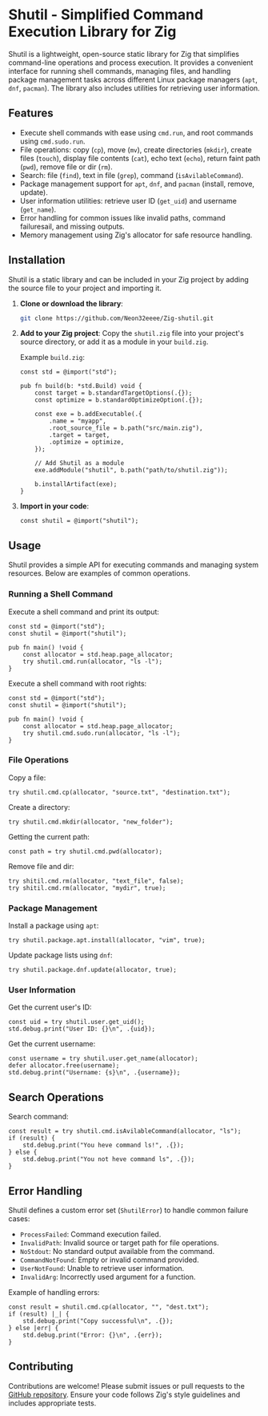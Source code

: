 # Shutil - Simplified Command Execution Library for Zig

Shutil is a lightweight, open-source static library for Zig that simplifies command-line operations and process execution. It provides a convenient interface for running shell commands, managing files, and handling package management tasks across different Linux package managers (`apt`, `dnf`, `pacman`). The library also includes utilities for retrieving user information.

## Features

- Execute shell commands with ease using `cmd.run`, and root commands using `cmd.sudo.run`.
- File operations: copy (`cp`), move (`mv`), create directories (`mkdir`), create files (`touch`), display file contents (`cat`), echo text (`echo`), return faint path (`pwd`), remove file or dir (`rm`).
- Search: file (`find`), text in file (`grep`), command (`isAvilableCommand`).
- Package management support for `apt`, `dnf`, and `pacman` (install, remove, update).
- User information utilities: retrieve user ID (`get_uid`) and username (`get_name`).
- Error handling for common issues like invalid paths, command failuresail, and missing outputs.
- Memory management using Zig's allocator for safe resource handling.

## Installation

Shutil is a static library and can be included in your Zig project by adding the source file to your project and importing it.

1. **Clone or download the library**:
   ```bash
   git clone https://github.com/Neon32eeee/Zig-shutil.git
   ```

2. **Add to your Zig project**:
   Copy the `shutil.zig` file into your project's source directory, or add it as a module in your `build.zig`.

   Example `build.zig`:
   ```zig
   const std = @import("std");

   pub fn build(b: *std.Build) void {
       const target = b.standardTargetOptions(.{});
       const optimize = b.standardOptimizeOption(.{});

       const exe = b.addExecutable(.{
           .name = "myapp",
           .root_source_file = b.path("src/main.zig"),
           .target = target,
           .optimize = optimize,
       });

       // Add Shutil as a module
       exe.addModule("shutil", b.path("path/to/shutil.zig"));

       b.installArtifact(exe);
   }
   ```

3. **Import in your code**:
   ```zig
   const shutil = @import("shutil");
   ```

## Usage

Shutil provides a simple API for executing commands and managing system resources. Below are examples of common operations.

### Running a Shell Command
Execute a shell command and print its output:
```zig
const std = @import("std");
const shutil = @import("shutil");

pub fn main() !void {
    const allocator = std.heap.page_allocator;
    try shutil.cmd.run(allocator, "ls -l");
}
```

Execute a shell command with root rights:
```zig
const std = @import("std");
const shutil = @import("shutil");

pub fn main() !void {
    const allocator = std.heap.page_allocator;
    try shutil.cmd.sudo.run(allocator, "ls -l");
}
```

### File Operations
Copy a file:
```zig
try shutil.cmd.cp(allocator, "source.txt", "destination.txt");
```

Create a directory:
```zig
try shutil.cmd.mkdir(allocator, "new_folder");
```

Getting the current path:
```zig
const path = try shutil.cmd.pwd(allocator);
```

Remove file and dir:
```zig
try shitil.cmd.rm(allocator, "text_file", false);
try shitil.cmd.rm(allocator, "mydir", true);
```

### Package Management
Install a package using `apt`:
```zig
try shutil.package.apt.install(allocator, "vim", true);
```

Update package lists using `dnf`:
```zig
try shutil.package.dnf.update(allocator, true);
```

### User Information
Get the current user's ID:
```zig
const uid = try shutil.user.get_uid();
std.debug.print("User ID: {}\n", .{uid});
```

Get the current username:
```zig
const username = try shutil.user.get_name(allocator);
defer allocator.free(username);
std.debug.print("Username: {s}\n", .{username});
```

## Search Operations
Search command:
```zig
const result = try shutil.cmd.isAvilableCommand(allocator, "ls");
if (result) {
    std.debug.print("You heve command ls!", .{});
} else {
    std.debug.print("You not heve command ls", .{});
}
```

## Error Handling
Shutil defines a custom error set (`ShutilError`) to handle common failure cases:
- `ProcessFailed`: Command execution failed.
- `InvalidPath`: Invalid source or target path for file operations.
- `NoStdout`: No standard output available from the command.
- `CommandNotFound`: Empty or invalid command provided.
- `UserNotFound`: Unable to retrieve user information.
- `InvalidArg`: Incorrectly used argument for a function.

Example of handling errors:
```zig
const result = shutil.cmd.cp(allocator, "", "dest.txt");
if (result) |_| {
    std.debug.print("Copy successful\n", .{});
} else |err| {
    std.debug.print("Error: {}\n", .{err});
}
```

## Contributing
Contributions are welcome! Please submit issues or pull requests to the [GitHub repository](https://github.com/Neon32eeee/Zig-shutil/). Ensure your code follows Zig's style guidelines and includes appropriate tests.
